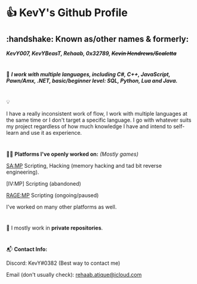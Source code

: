 # :thumbsup: KevY's Github Profile

<h2>
:handshake: Known as/other names & formerly:
</h2>

<p><i><b>
KevY007, 
KevYBeasT, 
Rehaab, 
0x32789, 
  <s>Kevin Hendrews/Scaletta</s>
  </b></i></p>

# 

:construction_worker:
***I work with multiple languages, including C#, C++, JavaScript, Pawn/Amx, .NET, basic/beginner level: SQL, Python, Lua and Java.***

# 

:bulb:

I have a really inconsistent work of flow, I work with multiple languages at the same time or I don't target a specific language. I go with whatever suits my project regardless of how much knowledge I have and intend to self-learn and use it as experience.

#

:technologist: 
**Platforms I've openly worked on:** *(Mostly games)*

[SA:MP](https://sa-mp.com/) Scripting, Hacking (memory hacking and tad bit reverse engineering).

[IV:MP] Scripting (abandoned)

[RAGE:MP](https://rage.mp/) Scripting (ongoing/paused)

I've worked on many other platforms as well.

#

:floppy_disk:
I mostly work in **private repositories**.

#

:mailbox_with_mail: **Contact Info:**

Discord: KevY#0382 (Best way to contact me)

Email (don't usually check): rehaab.atique@icloud.com
